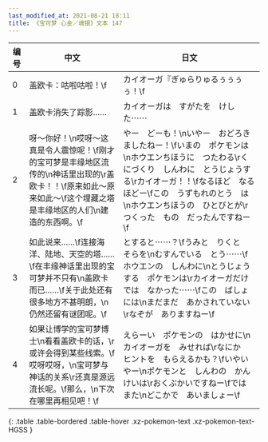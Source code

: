 ```yaml
---
last_modified_at: 2021-08-21 18:11
title: 《宝可梦 心金／魂银》文本 147
---
```

| 编号 | 中文 | 日文 |
| ---- | ---- | ---- |
| 0 | 盖欧卡：咕啦咕啦！\f | カイオーガ『ぎゅらりゅるぅぅぅぅ！\f |
| 1 | 盖欧卡消失了踪影…… | カイオーガは　すがたを　けした⋯⋯ |
| 2 | 呀～你好！\n哎呀～这真是令人震惊呢！\f刚才的宝可梦是丰缘地区流传的\n神话里出现的\r盖欧卡！！\f原来如此～原来如此～\f这个埋藏之塔是丰缘地区的人们\n建造的东西啊。\f | やー　どーも！\nいやー　おどろきましたねー！\fいまの　ポケモンは\nホウエンちほうに　つたわる\rくにづくり　しんわに　とうじょうする\rカイオーガ！！\fなるほど　なるほどー\fこの　うずもれのとう　は\nホウエンちほうの　ひとびとが\rつくった　もの　だったんですねー\f |
| 3 | 如此说来……\f连接海洋、陆地、天空的塔……\f在丰缘神话里出现的宝可梦并不只有\n盖欧卡而已……\f关于此处还有很多地方不甚明朗，\n仍然还留有谜团呢。\f | とすると⋯⋯？\fうみと　りくと　そらを\nむすんでいる　とう⋯⋯\fホウエンの　しんわに\nとうじょうする　ポケモンは\rカイオーガだけでは　なかった⋯⋯\fこの　ばしょには\nまだまだ　あかされていない\rなぞが　ありますねー\f |
| 4 | 如果让博学的宝可梦博士\n看看盖欧卡的话，\r或许会得到某些线索。\f哎呀哎呀，\n宝可梦与神话的关系\r还真是源远流长呢。\f那么，\n下次在哪里再相见吧！\f | えらーい　ポケモンの　はかせに\nカイオーガを　みせれば\rなにか　ヒントを　もらえるかも？\fいやいやー\nポケモンと　しんわの　かんけいは\rおくぶかいですねー\fでは　また\nどこかで　あいましょー\f |
{: .table .table-bordered .table-hover .xz-pokemon-text .xz-pokemon-text-HGSS }